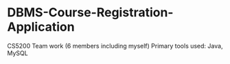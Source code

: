 # DBMS-Course-Registration-Application
CS5200 Team work (6 members including myself)
Primary tools used: Java, MySQL
